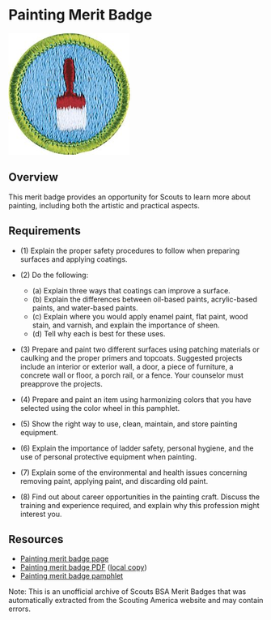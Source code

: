 

# Painting Merit Badge

![Painting Merit Badge](images/painting-merit-badge.jpg)

## Overview



This merit badge provides an opportunity for Scouts to learn more about painting, including both the artistic and practical aspects.

## Requirements

* (1) Explain the proper safety procedures to follow when preparing surfaces and applying coatings.
* (2) Do the following:
    * (a) Explain three ways that coatings can improve a surface.
    * (b) Explain the differences between oil-based paints, acrylic-based paints, and water-based paints.
    * (c) Explain where you would apply enamel paint, flat paint, wood stain, and varnish, and explain the importance of sheen.
    * (d) Tell why each is best for these uses.


* (3) Prepare and paint two different surfaces using patching materials or caulking and the proper primers and topcoats. Suggested projects include an interior or exterior wall, a door, a piece of furniture, a concrete wall or floor, a porch rail, or a fence. Your counselor must preapprove the projects.
* (4) Prepare and paint an item using harmonizing colors that you have selected using the color wheel in this pamphlet.
* (5) Show the right way to use, clean, maintain, and store painting equipment.
* (6) Explain the importance of ladder safety, personal hygiene, and the use of personal protective equipment when painting.
* (7) Explain some of the environmental and health issues concerning removing paint, applying paint, and discarding old paint.
* (8) Find out about career opportunities in the painting craft. Discuss the training and experience required, and explain why this profession might interest you.


## Resources

- [Painting merit badge page](https://www.scouting.org/merit-badges/painting/)
- [Painting merit badge PDF](https://filestore.scouting.org/filestore/Merit_Badge_ReqandRes/Pamphlets/Painting_2025.pdf) ([local copy](files/painting-merit-badge.pdf))
- [Painting merit badge pamphlet](https://www.scoutshop.org/painting-merit-badge-pamphlet-650872.html)

Note: This is an unofficial archive of Scouts BSA Merit Badges that was automatically extracted from the Scouting America website and may contain errors.